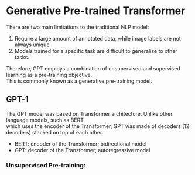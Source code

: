 # Generative Pre-trained Transformer

There are two main limitations to the traditional NLP model:
1. Require a large amount of annotated data, while image labels are not always unique.
2. Models trained for a specific task are difficult to generalize to other tasks.

Therefore, GPT employs a combination of unsupervised and supervised learning as a pre-training objective. <br>
This is commonly known as a generative pre-training model.

## GPT-1
The GPT model was based on Transformer architecture. Unlike other language models,
such as BERT,<br>  which uses the encoder of the Transformer, GPT was made of decoders (12 decoders) stacked on top of each other.

* BERT: encoder of the Transformer; bidirectional model
* GPT: decoder of the Transformer; autoregressive model

### Unsupervised Pre-training:
